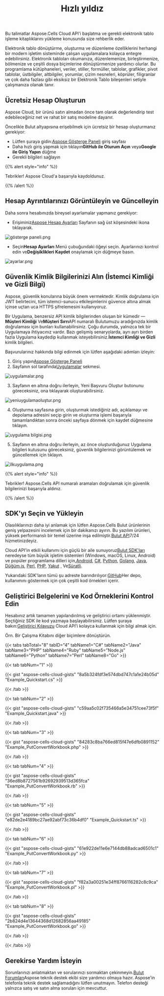 ﻿---
title: Hızlı yıldız
second_title: Aspose.Cells Cloud Documen
type: docs
url: /tr/quickstart/
description: Aspose.Cells Bulut, Excel'in oluşturma, dönüştürme, birleştirme, bölme, korumalı, iç nesne işlemleri vb. işlemlerini destekler
weight: 20
kwords: Excel, Office Bulut, REST API, Elektronik Tablo, PDF, CSV, Json, Markdown, Hızlı Başlangıç
---
Bu talimatlar Aspose.Cells Cloud API'i başlatma ve gerekli elektronik tablo işleme kitaplıklarını yükleme konusunda size rehberlik eder.

Elektronik tablo dönüştürme, oluşturma ve düzenleme özelliklerini herhangi bir modern işletim sisteminde çalışan uygulamalara kolayca entegre edebilirsiniz. Elektronik tabloları okumanıza, düzenlemenize, birleştirmenize, bölmenize ve çeşitli dosya biçimlerine dönüştürmenize yardımcı olurlar. Bu programlama kütüphaneleri, veriler, stiller, formüller, tablolar, grafikler, pivot tablolar, üstbilgiler, altbilgiler, yorumlar, çizim nesneleri, köprüler, filigranlar ve çok daha fazlası gibi eksiksiz bir Elektronik Tablo bileşenleri setiyle çalışmanıza olanak tanır.

## Ücretsiz Hesap Oluşturun

Aspose Cloud, bir ürünü satın almadan önce tam olarak değerlendirip test edebileceğiniz net ve rahat bir satış modeline dayanır.

Öncelikle Bulut altyapısına erişebilmek için ücretsiz bir hesap oluşturmanız gerekiyor:

-  Lütfen şuraya gidin:[Aspose Gösterge Paneli](https://dashboard.aspose.cloud/#/) giriş sayfası
-  Daha hızlı giriş yapmak için tıklayın**GitHub ile Oturum Açın** veya**Google ile Giriş Yapın** düğme
- Gerekli bilgileri sağlayın

{{% alert style="info" %}}

Tebrikler! Aspose Cloud'a başarıyla kaydoldunuz.

{{% /alert %}}

## Hesap Ayrıntılarınızı Görüntüleyin ve Güncelleyin

Daha sonra hesabınızda bireysel ayarlamalar yapmanız gerekiyor:

-  Erişiminiz[Aspose Hesap Ayarları](https://id.containerize.com/admin/) Sayfanın sağ üst köşesindeki ikona tıklayarak.

![gösterge paneli.png](dashboard.png)

-  Seçin**Hesap Ayarları** Menü çubuğundaki öğeyi seçin. Ayarlarınızı kontrol edin ve**Değişiklikleri Kaydet** onaylamak için düğmeye basın.

![ayarlar.png](settings.png)

## Güvenlik Kimlik Bilgilerinizi Alın (İstemci Kimliği ve Gizli Bilgi)

Aspose, güvenlik konularına büyük önem vermektedir. Kimlik doğrulama için JWT belirtecini, tüm istemci-sunucu etkileşimlerini güvence altına almak içinse uçtan uca HTTPS şifrelemesini kullanıyoruz.

 Bir Uygulama, benzersiz API kimlik bilgilerinden oluşan bir kümedir —**Müşteri Kimliği** Ve**Müşteri Sırrı**API numaralı Bulutumuzu aradığınızda kimlik doğrulaması için bunları kullanabilirsiniz. Çoğu durumda, yalnızca tek bir Uygulamaya ihtiyacınız vardır. Bazı gelişmiş senaryolarda, ayrı ayrı birden fazla Uygulama kaydedip kullanmak isteyebilirsiniz.**İstemci Kimliği ve Gizli** kimlik bilgileri.

Başvurularınız hakkında bilgi edinmek için lütfen aşağıdaki adımları izleyin:

1.  Giriş yapın[Aspose Gösterge Paneli](https://dashboard.aspose.cloud/#/)
 2. Sayfanın sol tarafında[Uygulamalar](https://dashboard.aspose.cloud/applications) sekmesi.

![uygulamalar.png](applications.png)

3. Sayfanın en altına doğru ilerleyin, Yeni Başvuru Oluştur butonunu göreceksiniz, ona tıklayarak oluşturabilirsiniz.

![yeniuygulamaoluştur.png](createnewapplication.png)

4. Oluşturma sayfasına girin, oluşturmak istediğiniz adı, açıklamayı ve depolama adresini seçip girin ve oluşturma işlemi başarıyla tamamlandıktan sonra önceki sayfaya dönmek için kaydet düğmesine tıklayın.

![uygulama bilgisi.png](applicationinfo.png)

5. Sayfanın en altına doğru ilerleyin, az önce oluşturduğunuz Uygulama bilgileri kutusunu göreceksiniz, güvenlik bilgilerinizi görüntülemek ve güncellemek için tıklayın.

![ilkuygulama.png](firstapp.png)

{{% alert style="info" %}}

Tebrikler! Aspose.Cells API numaralı aramaları doğrulamak için güvenlik bilgilerinizi başarıyla aldınız.

{{% /alert %}}

## SDK'yı Seçin ve Yükleyin

 Olasılıklarınızı daha iyi anlamak için lütfen Aspose.Cells Bulut ürünlerinin geniş yelpazesini incelemek için bir dakikanızı ayırın. Bu yazılım ürünleri, yüksek performanslı bir temel üzerine inşa edilmiştir.[Bulut API](https://apireference.aspose.com/)7/24 hizmetinizdeyiz.

 Cloud API'in etkili kullanımı için güçlü bir aile sunuyoruz[Bulut SDK'ları](https://products.aspose.cloud/cells/family) neredeyse tüm büyük işletim sistemleri (Windows, macOS, Linux, Android) ve popüler programlama dilleri için,[Android](https://products.aspose.cloud/cells/android), [C#](https://products.aspose.cloud/cells/net), [Python](https://products.aspose.cloud/cells/python), [Golang](https://products.aspose.cloud/cells/go), [Java](https://products.aspose.cloud/cells/java), [Düğüm.js](https://products.aspose.cloud/cells/nodejs), [Perl](https://products.aspose.cloud/cells/perl), [PHP](https://products.aspose.cloud/cells/php), [Yakut](https://products.aspose.cloud/cells/ruby) , Ve[Süratli](https://products.aspose.cloud/cells/swift).

 Yukarıdaki SDK'ların tümü şu adreste barındırılıyor:[GitHub](https://github.com/aspose-cells-cloud/)Her depo, kullanımını göstermek için çok çeşitli kod örnekleri içerir.

## Geliştirici Belgelerini ve Kod Örneklerini Kontrol Edin

Hesabınız artık tamamen yapılandırılmış ve geliştirici ortamı yüklenmiştir. Seçtiğiniz SDK ile kod yazmaya başlayabilirsiniz. Lütfen şuraya bakın:[Geliştirici Kılavuzu](https://docs.aspose.cloud/cells/developer-guide/) Cloud API'i kolayca kullanmak için bilgi almak için.

Örn. Bir Çalışma Kitabını diğer biçimlere dönüştürün.

{{< tabs tabTotal="8" tabID="4" tabName1="C#" tabName2="Java" tabName3="PHP" tabName4="Ruby" tabName5="Node.js" tabName6="Python" tabName7="Perl" tabName8="Go" >}}

{{< tab tabNum="1" >}}

{{< gist "aspose-cells-cloud-gists" "8a5b324fdf3e574dbd747c1a1e24b05d" "Example_Quickstart.cs" >}}

{{< /tab >}}

{{< tab tabNum="2" >}}

{{< gist "aspose-cells-cloud-gists" "c59aa5c02f735466a5e34751cee73f5f" "Example_Quickstart.java" >}}

{{< /tab >}}

{{< tab tabNum="3" >}}

{{< gist "aspose-cells-cloud-gists" "84283c8ba766ed815f47e6dfb0891152" "Example_PutConvertWorkbook.php" >}}

{{< /tab >}}

{{< tab tabNum="4" >}}

{{< gist "aspose-cells-cloud-gists" "36ed8b8727561b92692939513d365fca" "Example_PutConvertWorkbook.rb" >}}

{{< /tab >}}

{{< tab tabNum="5" >}}

{{< gist "aspose-cells-cloud-gists" "e82de2e4189bc27ae92abf73c36b4df0" "Example_Quickstart.ts" >}}

{{< /tab >}}

{{< tab tabNum="6" >}}

{{< gist "aspose-cells-cloud-gists" "61e922de11e6e7144db88adcad6501c1" "Example_PutConvertWorkbook.py" >}}

{{< /tab >}}

{{< tab tabNum="7" >}}

{{< gist "aspose-cells-cloud-gists" "f82a3a00251e34ff8766116282c8c9ca" "Example_PutConvertWorkbook.pl" >}}

{{< /tab >}}

{{< tab tabNum="8" >}}

{{< gist "aspose-cells-cloud-gists" "2b824d4e13644368d12682856aa49185" "Example_PutConvertWorkbook.go" >}}

{{< /tab >}}

{{< /tabs >}}

## Gerekirse Yardım İsteyin

 Sorunlarınızı anlatmaktan ve sorularınızı sormaktan çekinmeyin.[Bulut Forumları](https://forum.aspose.cloud/c/cells/7)Aspose teknik destek ekibi size yardımcı olmaya hazır. Aspose'in telefonla teknik destek sağlamadığını lütfen unutmayın. Telefon desteği yalnızca satış ve satın alma soruları için mevcuttur.
